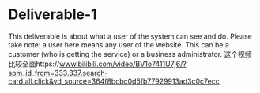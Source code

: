 # Deliverable-1
 This deliverable is about what a user of the system can see and do. Please take note: a user here means any user of the website. This can be a customer (who is getting the service) or a business administrator.
这个视频比较全面https://www.bilibili.com/video/BV1o7411U7j6/?spm_id_from=333.337.search-card.all.click&vd_source=364f8bcbc0d5fb77929913ad3c0c7ecc 
